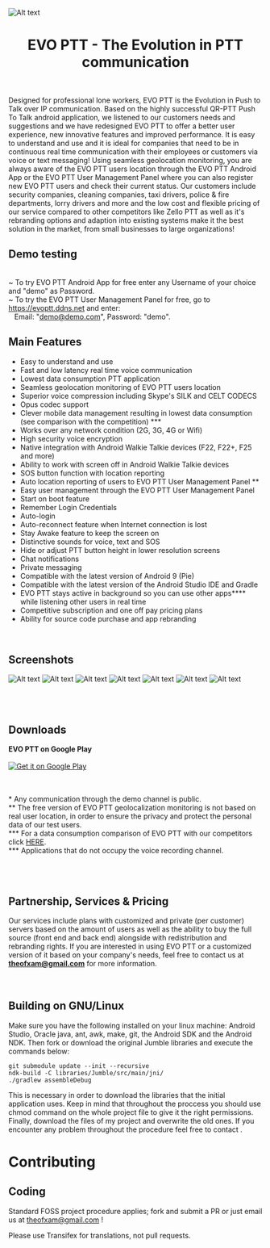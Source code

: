 ![Alt text](https://github.com/Theofilos-Chamalis/QR-PTT-PushToTalk/blob/master/EVO%20PTT-feature-graphic.png "EVO PTT - The Evolution in PTT communication")

<h1 align="center">EVO PTT - The Evolution in PTT communication</h1>
<br/>

Designed for professional lone workers, EVO PTT is the Evolution in Push to Talk over IP communication. Based on the highly successful QR-PTT Push To Talk android application, we listened to our customers needs and suggestions and we have redesigned EVO PTT to offer a better user experience, new innovative features and improved performance. It is easy to understand and use and it is ideal for companies that need to be in continuous real time communication with their employees or customers via voice or text messaging! Using seamless geolocation monitoring, you are always aware of the EVO PTT users location through the EVO PTT Android App or the EVO PTT User Management Panel where you can also register new EVO PTT users and check their current status. Our customers include security companies, cleaning companies, taxi drivers, police & fire departments, lorry drivers and more and the low cost and flexible pricing of our service compared to other competitors like Zello PTT as well as it's rebranding options and adaption into existing systems make it the best solution in the market, from small businesses to large organizations!


Demo testing
---------------------
<br/>~ To try EVO PTT Android App for free enter any Username of your choice and "demo" as Password. 
<br/>~ To try the EVO PTT User Management Panel for free, go to https://evoptt.ddns.net and enter:<br/> 
       &nbsp;&nbsp;&nbsp;Email: "demo@demo.com",  Password: "demo".


Main Features
---------------------
- Easy to understand and use
- Fast and low latency real time voice communication
- Lowest data consumption PTT application
- Seamless geolocation monitoring of EVO PTT users location
- Superior voice compression including Skype's SILK and CELT CODECS
- Opus codec support
- Clever mobile data management resulting in lowest data consumption (see comparison with the competition) *\*\* 
- Works over any network condition (2G, 3G, 4G or Wifi)
- High security voice encryption
- Native integration with Android Walkie Talkie devices (F22, F22+, F25 and more)
- Ability to work with screen off in Android Walkie Talkie devices
- SOS button function with location reporting
- Auto location reporting of users to EVO PTT User Management Panel *\*
- Easy user management through the EVO PTT User Management Panel
- Start on boot feature
- Remember Login Credentials
- Auto-login
- Auto-reconnect feature when Internet connection is lost
- Stay Awake feature to keep the screen on
- Distinctive sounds for voice, text and SOS
- Hide or adjust PTT button height in lower resolution screens
- Chat notifications
- Private messaging
- Compatible with the latest version of Android 9 (Pie)
- Compatible with the latest version of the Android Studio IDE and Gradle
- EVO PTT stays active in background so you can use other apps*\*\*\* while listening other users in real time
- Competitive subscription and one off pay pricing plans
- Ability for source code purchase and app rebranding
<br />


Screenshots
---------------------
![Alt text](https://lh3.googleusercontent.com/QSwd7eHGxs6FcQ5vR8dkBnkMHtriAKHo5punNTWTFbxDNKzLZuqNrqpAyYNHrI3L1NAM=w720-h380-rw "Login Screen") ![Alt text](https://lh3.googleusercontent.com/jPr6XrHdUqLu-cHzY_Dx4Rx1y7EyP2j-VIMmVrLAYwCVcMu8icfUCZI4-ebSyZIl11U=w720-h380-rw "Server Screen") 
![Alt text](https://lh3.googleusercontent.com/WP132tAw0IAZslRDpLWl0uk-SGBWgOpQMnuFRwJ4vHNdaKctEXzc-Q2yOgKbfb78BA=w720-h380-rw "Mapview Screen") ![Alt text](https://lh3.googleusercontent.com/K5ey4JjmU2UO9Vph4RSq7qnqSWjkw9zt0Cg9S8-wRQjmGXVLg2IRvzN8LgcKLS5oh1lu=w720-h380-rw "Chat Screen")
![Alt text](https://lh3.googleusercontent.com/GEb4GqhKVz7NjIKZygA6qggeA-WA_7B-_ESqHLKJohQA7YZoTD--JAkXrQeQPR0JU5I=w720-h380-rw "Side Menu")
![Alt text](https://lh3.googleusercontent.com/Xp-WIpbpKCMPK6vYzgBwXYDGJ5w9-wMfikgopJXRl26KfXUaeK5d9a2LEgk6z1rqjhH6=w720-h380-rw "General Settings")
![Alt text](https://lh3.googleusercontent.com/UH4IizfoTs5-GmJkqnJaASVTWIDOCAydbu007FH27y2RhjYlRtBQGlzMqJGDDJZFAtY=w720-h380-rw "Audio Settings")




<br/><br/>
Downloads
---------------------

<strong>EVO PTT on Google Play</strong>
<br /><br />
<a href="https://play.google.com/store/apps/details?id=com.theofilos.chamalis.evoptt">
  <img alt="Get it on Google Play" src="https://developer.android.com/images/brand/en_generic_rgb_wo_45.png" />
</a>

<br/><br/>
\*  Any communication through the demo channel is public.
<br/>
*\* The free version of EVO PTT geolocalization monitoring is not based on real user location, in order to ensure the privacy and protect the personal data of our test users.
<br/>
*\*\* For a data consumption comparison of EVO PTT with our competitors click <a target="_blank" href="https://www.dropbox.com/s/39qpqhx88bqj5nl/EVO%20PTT%20Benchmark.pdf?dl=0"> HERE</a>.
<br/>
*\*\* Applications that do not occupy the voice recording channel.

<br/><br/>
Partnership, Services & Pricing
-----------------------
Our services include plans with customized and private (per customer) servers based on the amount of users as well as the ability to buy the full source (front end and back end) alongside with redistribution and rebranding rights. If you are interested in using EVO PTT or a customized version of it based on your company's needs, feel free to contact us at <b>theofxam@gmail.com</b> for more information.
<br/>
<br/>
<br/>


Building on GNU/Linux
---------------------

Make sure you have the following installed on your linux machine: Android Studio, Oracle java,
ant, awk, make, git, the Android SDK and the Android NDK. Then fork or download the original Jumble libraries and execute the commands below:

    git submodule update --init --recursive
    ndk-build -C libraries/Jumble/src/main/jni/
    ./gradlew assembleDebug

This is necessary in order to download the libraries that the initial application uses.
Keep in mind that throughout the proccess you should use chmod command on the whole project file
to give it the right permissions. Finally, download the files of my project and overwrite the old
ones. If you encounter any problem throughout the procedure feel free to contact 
.


Contributing	
============

Coding
------

Standard FOSS project procedure applies; fork and submit a PR or just email us at theofxam@gmail.com !

Please use Transifex for translations, not pull requests.
